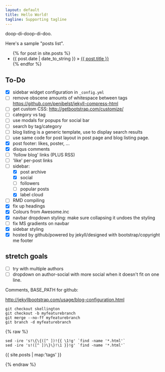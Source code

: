 ```yaml
---
layout: default
title: Hello World!
tagline: Supporting tagline
---
```


doop-di-doop-di-doo.

Here's a sample "posts list".

<ul class="posts">
  {% for post in site.posts %}
    <li><span>{{ post.date | date_to_string }}</span> &raquo; <a href="{{ BASE_PATH }}{{ post.url }}">{{ post.title }}</a></li>
  {% endfor %}
</ul>

## To-Do

- [x] sidebar widget configuration in `_config.yml`
- [ ] remove obscene amounts of whitespace between tags https://github.com/penibelst/jekyll-compress-html
- [ ] get custom CSS: http://getbootstrap.com/customize/
- [ ] category vs tag
- [ ] use modals for popups for social bar
- [ ] search by tag/category
- [ ] blog listing is a generic template, use to display search results
- [ ] use same code for post layout in post page and blog listing page.
- [x] post footer: likes, poster, ...
- [x] disqus comments
- [ ] 'follow blog' links (PLUS RSS)
- [ ] 'like' per-post links
- [ ] sidebar:
    - [x] post archive
    - [x] social
    - [ ] followers
    - [ ] popular posts
    - [x] label cloud
- [ ] RMD compiling
- [x] fix up headings
- [x] Colours from Awesome.inc
- [x] navbar dropdown styling: make sure collapsing it undoes the styling
- [ ] fix MS gradients on navbar
- [x] sidebar styling
- [x] hosted by github/powered by jekyll/designed with bootstrap/copyright me footer

## stretch goals

- [ ] try with multiple authors
- [ ] dropdown on author-social with more social when it doesn't fit on one line.

Comments, BASE_PATH for github:

http://jekyllbootstrap.com/usage/blog-configuration.html

```
git checkout skellington
git checkout -b myfeaturebranch
git merge --no-ff myfeaturebranch
git branch -d myfeaturebranch
```

{% raw %}
```
sed -ire 's!\{\{([^ ])!{{ \1!g' `find -name '*.html'`
sed -ire 's!([^ ])\}\}!\1 }}!g' `find -name '*.html'`
```

{{ site.posts | map:'tags' }}

{% endraw %}
